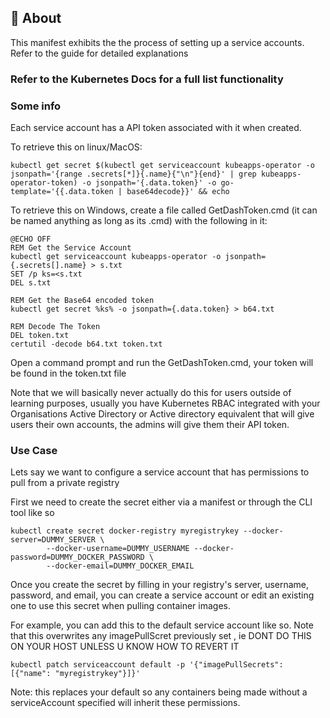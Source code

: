 ## 🧐 About <a name = "about"></a>
This manifest exhibits the the process of setting up a service accounts. Refer to the guide for detailed explanations

### Refer to the Kubernetes Docs for a full list functionality

### Some info
Each service account has a API token associated with it when created.

To retrieve this on linux/MacOS:
```
kubectl get secret $(kubectl get serviceaccount kubeapps-operator -o jsonpath='{range .secrets[*]}{.name}{"\n"}{end}' | grep kubeapps-operator-token) -o jsonpath='{.data.token}' -o go-template='{{.data.token | base64decode}}' && echo
```

To retrieve this on Windows, create a file called GetDashToken.cmd (it can be named anything as long as its .cmd) with the following in it:
```
@ECHO OFF
REM Get the Service Account
kubectl get serviceaccount kubeapps-operator -o jsonpath={.secrets[].name} > s.txt
SET /p ks=<s.txt
DEL s.txt

REM Get the Base64 encoded token
kubectl get secret %ks% -o jsonpath={.data.token} > b64.txt

REM Decode The Token
DEL token.txt
certutil -decode b64.txt token.txt
```
Open a command prompt and run the GetDashToken.cmd, your token will be found in the token.txt file

Note that we will basically never actually do this for users outside of learning purposes, usually you have Kubernetes RBAC integrated with your Organisations Active Directory or
Active directory equivalent that will give users their own accounts, the admins will give them their API token.

### Use Case
Lets say we want to configure a service account that has permissions to pull from a private registry

First we need to create the secret either via a manifest or through the CLI tool like so
```
kubectl create secret docker-registry myregistrykey --docker-server=DUMMY_SERVER \
        --docker-username=DUMMY_USERNAME --docker-password=DUMMY_DOCKER_PASSWORD \
        --docker-email=DUMMY_DOCKER_EMAIL
```
Once you create the secret by filling in your registry's server, username, password, and email, you can create a service account or edit an existing one to use this secret when pulling container images.

For example, you can add this to the default service account like so.
Note that this overwrites any imagePullScret previously set , ie DONT DO THIS ON YOUR HOST UNLESS U KNOW HOW TO REVERT IT
```
kubectl patch serviceaccount default -p '{"imagePullSecrets": [{"name": "myregistrykey"}]}'
```

Note: this replaces your default so any containers being made without a serviceAccount specified will inherit these permissions.
